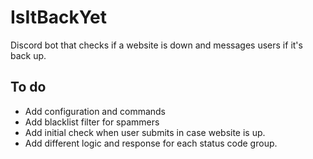 # IsItBackYet
Discord bot that checks if a website is down and messages users if it's back up.

## To do

- Add configuration and commands
- Add blacklist filter for spammers
- Add initial check when user submits in case website is up.
- Add different logic and response for each status code group.